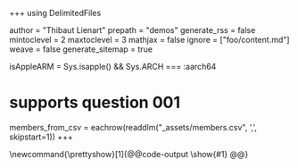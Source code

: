 +++
using DelimitedFiles

author = "Thibaut Lienart"
prepath = "demos"
generate_rss = false
mintoclevel = 2
maxtoclevel = 3
mathjax = false
ignore = ["foo/content.md"]
weave = false
generate_sitemap = true

isAppleARM = Sys.isapple() && Sys.ARCH === :aarch64

# supports question 001
members_from_csv = eachrow(readdlm("_assets/members.csv", ',', skipstart=1))
+++

<!-- supports question 003 -->
\newcommand{\prettyshow}[1]{@@code-output \show{#1} @@}
